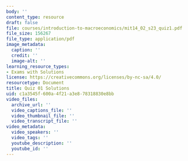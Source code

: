 ```yaml
---
body: ''
content_type: resource
draft: false
file: courses/introduction-to-macroeconomics/mit14_02_s23_quiz1.pdf
file_size: 156267
file_type: application/pdf
image_metadata:
  caption: ''
  credit: ''
  image-alt: ''
learning_resource_types:
- Exams with Solutions
license: https://creativecommons.org/licenses/by-nc-sa/4.0/
resourcetype: Document
title: Quiz 01 Solutions
uid: c1a3545f-600a-4f21-a3e8-78318830e8bb
video_files:
  archive_url: ''
  video_captions_file: ''
  video_thumbnail_file: ''
  video_transcript_file: ''
video_metadata:
  video_speakers: ''
  video_tags: ''
  youtube_description: ''
  youtube_id: ''
---
```

